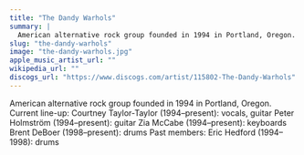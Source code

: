 ```yaml
---
title: "The Dandy Warhols"
summary: |
  American alternative rock group founded in 1994 in Portland, Oregon. Current line-up: Courtney Taylor-Taylor (1994–present): vocals, guitar Peter Holmström (1994–present): guitar Zia McCabe (1994–present): keyboards Brent DeBoer (1998–present): drums Past members: Eric Hedford (1994–1998): drums
slug: "the-dandy-warhols"
image: "the-dandy-warhols.jpg"
apple_music_artist_url: ""
wikipedia_url: ""
discogs_url: "https://www.discogs.com/artist/115802-The-Dandy-Warhols"
---
```


American alternative rock group founded in 1994 in Portland, Oregon. Current line-up: Courtney Taylor-Taylor (1994–present): vocals, guitar Peter Holmström (1994–present): guitar Zia McCabe (1994–present): keyboards Brent DeBoer (1998–present): drums Past members: Eric Hedford (1994–1998): drums
